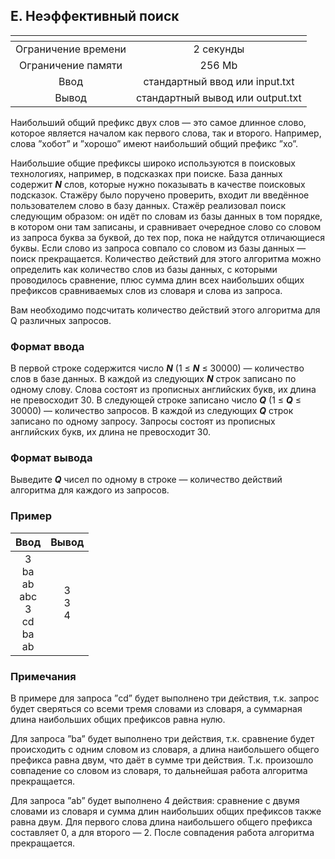 ## E. Неэффективный поиск

|      <!-- -->       |             <!-- -->             |
|:-------------------:|:--------------------------------:|
| Ограничение времени |            2 секунды             |
| Ограничение памяти  |              256 Mb              |
|        Ввод         |  стандартный ввод или input.txt  |
|        Вывод        | стандартный вывод или output.txt |

Наибольший общий префикс двух слов — это самое длинное слово, которое является началом как первого слова, так и второго.
Например, слова ”хобот” и ”хорошо” имеют наибольший общий префикс ”хо”.

Наибольшие общие префиксы широко используются в поисковых технологиях, например, в подсказках при поиске. База данных
содержит ___N___ слов, которые нужно показывать в качестве поисковых подсказок. Стажёру было поручено проверить, входит
ли введённое пользователем слово в базу данных. Стажёр реализовал поиск следующим образом: он идёт по словам из базы
данных в том порядке, в котором они там записаны, и сравнивает очередное слово со словом из запроса буква за буквой, до
тех пор, пока не найдутся отличающиеся буквы. Если слово из запроса совпало со словом из базы данных — поиск
прекращается. Количество действий для этого алгоритма можно определить как количество слов из базы данных, с которыми
проводилось сравнение, плюс сумма длин всех наибольших общих префиксов сравниваемых слов из словаря и слова из запроса.

Вам необходимо подсчитать количество действий этого алгоритма для Q различных запросов.

### Формат ввода

В первой строке содержится число ___N___ (1 ≤ ___N___ ≤ 30000) — количество слов в базе данных.
В каждой из следующих ___N___ строк записано по одному слову. Слова состоят из прописных английских букв, их длина не
превосходит 30.
В следующей строке записано число ___Q___ (1 ≤ ___Q___ ≤ 30000) — количество запросов.
В каждой из следующих ___Q___ строк записано по одному запросу. Запросы состоят из прописных английских букв, их длина
не превосходит 30.

### Формат вывода

Выведите ___Q___ чисел по одному в строке — количество действий алгоритма для каждого из запросов.

### Пример

|                    Ввод                     |    Вывод    |
|:-------------------------------------------:|:-----------:|
| 3<br>ba<br>ab<br>abc<br>3<br>cd<br>ba<br>ab | 3<br>3<br>4 |

### Примечания

В примере для запроса ”cd” будет выполнено три действия, т.к. запрос будет сверяться со всеми тремя словами из словаря,
а суммарная длина наибольших общих префиксов равна нулю.

Для запроса ”ba” будет выполнено три действия, т.к. сравнение будет происходить с одним словом из словаря, а длина
наибольшего общего префикса равна двум, что даёт в сумме три действия. Т.к. произошло совпадение со словом из словаря,
то дальнейшая работа алгоритма прекращается.

Для запроса ”ab” будет выполнено 4 действия: сравнение с двумя словами из словаря и сумма длин наибольших общих
префиксов также равна двум. Для первого слова длина наибольшего общего префикса составляет 0, а для второго — 2. После
совпадения работа алгоритма прекращается.